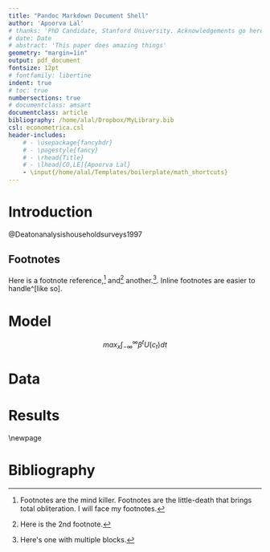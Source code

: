 ```yaml
---
title: "Pandoc Markdown Document Shell"
author: 'Apoorva Lal'
# thanks: 'PhD Candidate, Stanford University. Acknowledgements go here'
# date: Date
# abstract: 'This paper does amazing things'
geometry: "margin=1in"
output: pdf_document
fontsize: 12pt
# fontfamily: libertine
indent: true
# toc: true
numbersections: true
# documentclass: amsart
documentclass: article
bibliography: /home/alal/Dropbox/MyLibrary.bib
csl: econometrica.csl
header-includes:
    # - \usepackage{fancyhdr}
    # - \pagestyle{fancy}
    # - \rhead{Title}
    # - \lhead[CO,LE]{Apoorva Lal}
    - \input{/home/alal/Templates/boilerplate/math_shortcuts}
---
```


# Introduction

@Deatonanalysishouseholdsurveys1997

## Footnotes

Here is a footnote reference,[^1] and[^2] another.[^longnote]. Inline
footnotes are easier to handle^[like so].

[^1]: Footnotes are the mind killer. Footnotes are the little-death
    that brings total obliteration. I will face my footnotes.

[^2]: Here is the 2nd footnote.

[^longnote]: Here's one with multiple blocks.

# Model

$$
max_{x} \int_{-\infty}^{\infty} \beta^t U(c_t) dt
$$

# Data

# Results

\newpage

# Bibliography
